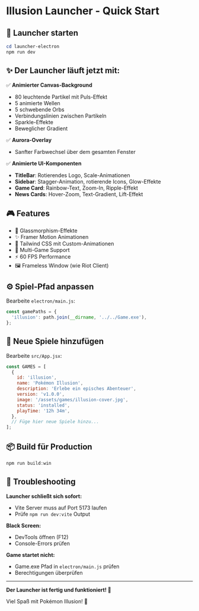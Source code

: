 # Illusion Launcher - Quick Start

## 🚀 Launcher starten

```powershell
cd launcher-electron
npm run dev
```

## ✨ Der Launcher läuft jetzt mit:

✅ **Animierter Canvas-Background**
- 80 leuchtende Partikel mit Puls-Effekt
- 5 animierte Wellen
- 5 schwebende Orbs
- Verbindungslinien zwischen Partikeln
- Sparkle-Effekte
- Beweglicher Gradient

✅ **Aurora-Overlay**
- Sanfter Farbwechsel über dem gesamten Fenster

✅ **Animierte UI-Komponenten**
- **TitleBar**: Rotierendes Logo, Scale-Animationen
- **Sidebar**: Stagger-Animation, rotierende Icons, Glow-Effekte
- **Game Card**: Rainbow-Text, Zoom-In, Ripple-Effekt
- **News Cards**: Hover-Zoom, Text-Gradient, Lift-Effekt

## 🎮 Features

- 🎨 Glassmorphism-Effekte
- ✨ Framer Motion Animationen
- 🌈 Tailwind CSS mit Custom-Animationen
- 🎯 Multi-Game Support
- ⚡ 60 FPS Performance
- 🖼️ Frameless Window (wie Riot Client)

## ⚙️ Spiel-Pfad anpassen

Bearbeite `electron/main.js`:

```javascript
const gamePaths = {
  'illusion': path.join(__dirname, '../../Game.exe'),
};
```

## 🎨 Neue Spiele hinzufügen

Bearbeite `src/App.jsx`:

```javascript
const GAMES = [
  {
    id: 'illusion',
    name: 'Pokémon Illusion',
    description: 'Erlebe ein episches Abenteuer',
    version: 'v1.0.0',
    image: '/assets/games/illusion-cover.jpg',
    status: 'installed',
    playTime: '12h 34m',
  },
  // Füge hier neue Spiele hinzu...
];
```

## 📦 Build für Production

```powershell
npm run build:win
```

## 🐛 Troubleshooting

**Launcher schließt sich sofort:**
- Vite Server muss auf Port 5173 laufen
- Prüfe `npm run dev:vite` Output

**Black Screen:**
- DevTools öffnen (F12)
- Console-Errors prüfen

**Game startet nicht:**
- Game.exe Pfad in `electron/main.js` prüfen
- Berechtigungen überprüfen

---

**Der Launcher ist fertig und funktioniert! 🎉**

Viel Spaß mit Pokémon Illusion! 🌟
